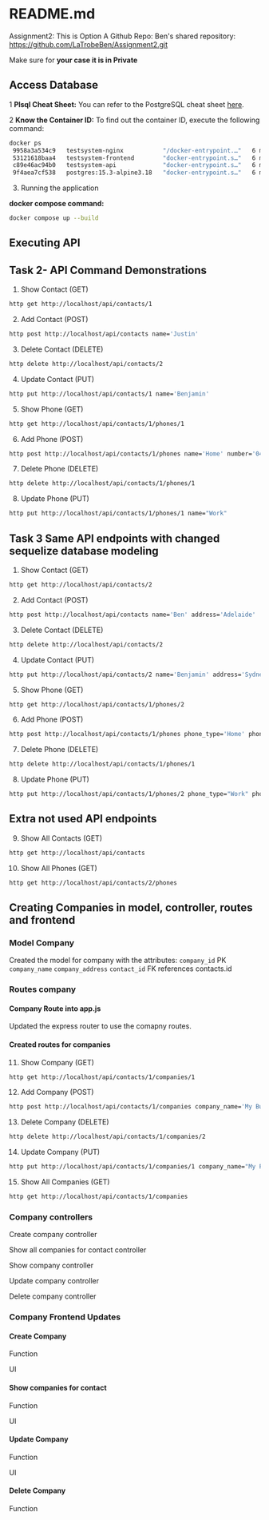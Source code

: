 # README.md

Assignment2: This is Option A
Github Repo: Ben's shared repository: https://github.com/LaTrobeBen/Assignment2.git


Make sure for **your case it is in Private**
## Access Database
1 **Plsql Cheat Sheet:**
You can refer to the PostgreSQL cheat sheet [here](https://www.postgresqltutorial.com/postgresql-cheat-sheet/).

2 **Know the Container ID:**
To find out the container ID, execute the following command:
   ```bash
   docker ps
    9958a3a534c9   testsystem-nginx           "/docker-entrypoint.…"   6 minutes ago   Up 6 minutes   0.0.0.0:80->80/tcp   testsystem-nginx-1
    53121618baa4   testsystem-frontend        "docker-entrypoint.s…"   6 minutes ago   Up 6 minutes   3000/tcp             testsystem-frontend-1
    c89e46ac94b0   testsystem-api             "docker-entrypoint.s…"   6 minutes ago   Up 6 minutes   5000/tcp             testsystem-api-1
    9f4aea7cf538   postgres:15.3-alpine3.18   "docker-entrypoint.s…"   6 minutes ago   Up 6 minutes   5432/tcp             testsystem-db-1
   ```
3. Running the application

**docker compose command:**
   ```bash
   docker compose up --build
   ```

## Executing API

## Task 2- API Command Demonstrations
1. Show Contact (GET)
```bash
http get http://localhost/api/contacts/1
```

2. Add Contact (POST)
```bash
http post http://localhost/api/contacts name='Justin'
```

3. Delete Contact (DELETE)
```bash
http delete http://localhost/api/contacts/2
```

4. Update Contact (PUT)
```bash
http put http://localhost/api/contacts/1 name='Benjamin'
```

5. Show Phone (GET)
```bash
http get http://localhost/api/contacts/1/phones/1
```

6. Add Phone (POST)
```bash
http post http://localhost/api/contacts/1/phones name='Home' number='040320323'
```

7. Delete Phone (DELETE)
```bash
http delete http://localhost/api/contacts/1/phones/1
```

8. Update Phone (PUT)
```bash
http put http://localhost/api/contacts/1/phones/1 name="Work"
```

## Task 3 Same API endpoints with changed sequelize database modeling
1. Show Contact (GET)
```bash
http get http://localhost/api/contacts/2
```

2. Add Contact (POST)
```bash
http post http://localhost/api/contacts name='Ben' address='Adelaide'
```

3. Delete Contact (DELETE)
```bash
http delete http://localhost/api/contacts/2
```

4. Update Contact (PUT)
```bash
http put http://localhost/api/contacts/2 name='Benjamin' address='Sydney'
```

5. Show Phone (GET)
```bash
http get http://localhost/api/contacts/1/phones/2
```

6. Add Phone (POST)
```bash
http post http://localhost/api/contacts/1/phones phone_type='Home' phone_number='040320323'
```

7. Delete Phone (DELETE)
```bash
http delete http://localhost/api/contacts/1/phones/1
```

8. Update Phone (PUT)
```bash
http put http://localhost/api/contacts/1/phones/2 phone_type="Work" phone_number='123232'
```

## Extra not used API endpoints
9. Show All Contacts (GET)
```bash
http get http://localhost/api/contacts
```

10. Show All Phones (GET)
```bash
http get http://localhost/api/contacts/2/phones
```

## Creating Companies in model, controller, routes and frontend
### Model Company
Created the model for company with the attributes:
`company_id` PK
`company_name`
`company_address`
`contact_id` FK references contacts.id

### Routes company
#### Company Route into app.js
Updated the express router to use the comapny routes.

#### Created routes for companies
11. Show Company (GET)
```bash
http get http://localhost/api/contacts/1/companies/1
```

12. Add Company (POST)
```bash
http post http://localhost/api/contacts/1/companies company_name='My Business' company_address='Glenelg'
```

13. Delete Company (DELETE)
```bash
http delete http://localhost/api/contacts/1/companies/2
```

14. Update Company (PUT)
```bash
http put http://localhost/api/contacts/1/companies/1 company_name="My First Business" company_address="Glenelg North"
```

15. Show All Companies (GET)
```bash
http get http://localhost/api/contacts/1/companies
```

### Company controllers
Create company controller

Show all companies for contact controller

Show company controller

Update company controller

Delete company controller

### Company Frontend Updates
#### Create Company
Function

UI

#### Show companies for contact
Function

UI


#### Update Company
Function

UI


#### Delete Company
Function
